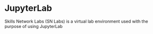 # JupyterLab
Skills Network Labs (SN Labs) is a virtual lab environment used with the purpose of using JupyterLab
